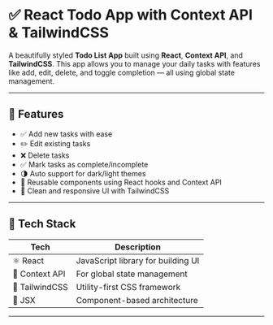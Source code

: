 # ✅ React Todo App with Context API & TailwindCSS

A beautifully styled **Todo List App** built using **React**, **Context API**, and **TailwindCSS**. This app allows you to manage your daily tasks with features like add, edit, delete, and toggle completion — all using global state management.

---

## 🚀 Features

- ✅ Add new tasks with ease
- ✏️ Edit existing tasks
- ❌ Delete tasks
- ✅ Mark tasks as complete/incomplete
- 🌗 Auto support for dark/light themes
- 🔁 Reusable components using React hooks and Context API
- 💅 Clean and responsive UI with TailwindCSS

---

## 🧠 Tech Stack

| Tech | Description |
|------|-------------|
| ⚛️ React | JavaScript library for building UI |
| 🎯 Context API | For global state management |
| 🎨 TailwindCSS | Utility-first CSS framework |
| 🧱 JSX | Component-based architecture |

---



